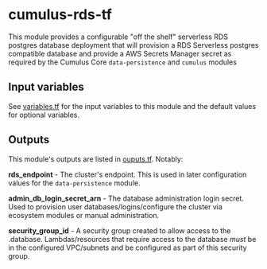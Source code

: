 # cumulus-rds-tf

This module provides a configurable "off the shelf" serverless RDS postgres database deployment that will provision a RDS Serverless postgres compatible database and provide a AWS Secrets Manager secret as required by the Cumulus Core `data-persistence` and `cumulus` modules

## Input variables

See [variables.tf](./variables.tf) for the input variables to this module and the default values for optional variables.

## Outputs

This module's outputs are listed in [ouputs.tf](./outputs.tf).   Notably:

**rds_endpoint** - The cluster's endpoint.  This is used in later configuration values for the `data-persistence` module.

**admin_db_login_secret_arn** - The database administration login secret.    Used to provision user databases/logins/configure the cluster via ecosystem modules or manual administration.

**security_group_id** - A security group created to allow access to the .database.  Lambdas/resources that require access to the database *must* be in the configured VPC/subnets and be configured as part of this security group.

